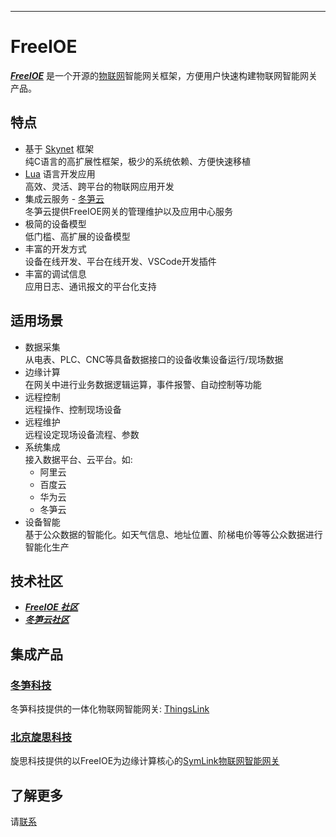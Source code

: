 
---

# FreeIOE

***[FreeIOE](http://freeioe.org)*** 是一个开源的[物联网](iot.md)智能网关框架，方便用户快速构建物联网智能网关产品。

## 特点

* 基于 [Skynet](http://github.com/cloudwu/skynet) 框架  
	纯C语言的高扩展性框架，极少的系统依赖、方便快速移植
* [Lua](http://www.lua.org) 语言开发应用  
	高效、灵活、跨平台的物联网应用开发
* 集成云服务 - [冬笋云](http://cloud.thingsroot.com)  
	冬笋云提供FreeIOE网关的管理维护以及应用中心服务
* 极简的设备模型  
	低门槛、高扩展的设备模型
* 丰富的开发方式  
	设备在线开发、平台在线开发、VSCode开发插件
* 丰富的调试信息  
	应用日志、通讯报文的平台化支持


## 适用场景

* 数据采集  
	从电表、PLC、CNC等具备数据接口的设备收集设备运行/现场数据
* 边缘计算  
	在网关中进行业务数据逻辑运算，事件报警、自动控制等功能
* 远程控制  
	远程操作、控制现场设备
* 远程维护  
	远程设定现场设备流程、参数
* 系统集成  
	接入数据平台、云平台。如:
	* 阿里云
	* 百度云
	* 华为云
	* 冬笋云
* 设备智能  
	基于公众数据的智能化。如天气信息、地址位置、阶梯电价等等公众数据进行智能化生产


## 技术社区

* ***[FreeIOE 社区](http://freeioe.org)***
* ***[冬笋云社区](http://forum.thingsroot.com)***


## 集成产品


### [冬笋科技](http://www.thingsroot.com)

冬笋科技提供的一体化物联网智能网关: [ThingsLink](https://thingsroot.com/product)


### [北京旋思科技](http://www.symid.com)

旋思科技提供的以FreeIOE为边缘计算核心的[SymLink物联网智能网关](http://symid.com/Hardwares_feature.aspx?nid=206)


## 了解更多

请[联系](mailto:market@freeioe.org)

